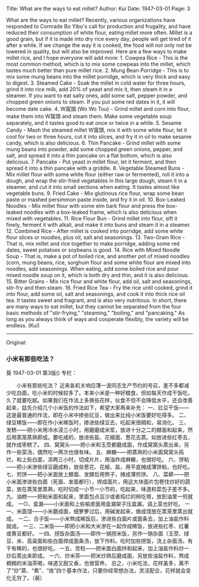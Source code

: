 Title: What are the ways to eat millet?
Author: Kuí
Date: 1947-03-01
Page: 3

What are the ways to eat millet?
    Recently, various organizations have responded to Comrade Bo Yibo's call for production and frugality, and have reduced their consumption of white flour, eating millet more often. Millet is a good grain, but if it is made into dry rice every day, people will get tired of it after a while. If we change the way it is cooked, the food will not only not be lowered in quality, but will also be improved. Here are a few ways to make millet rice, and I hope everyone will add more:
    1. Cowpea Rice - This is the most common method, which is to mix some cowpeas into the millet, which tastes much better than pure millet rice.
    2. Mung Bean Porridge - This is to mix some mung beans into the millet porridge, which is very thick and easy to digest.
    3. Steamed Cake - Soak the millet in cold water for three hours, grind it into rice milk, add 20% of yeast and mix it, then steam it in a steamer. If you want to eat salty ones, add some salt, pepper powder, and chopped green onions to steam. If you put some red dates in it, it will become date cake.
    4. W窩頭 (Wo Wo Tou) - Grind millet and corn into flour, make them into W窩頭 and steam them. Make some vegetable soup separately, and it tastes good to eat once or twice in a while.
    5. Sesame Candy - Mash the steamed millet W窩頭, mix it with some white flour, let it cool for two or three hours, cut it into slices, and fry it in oil to make sesame candy, which is also delicious.
    6. Thin Pancake - Grind millet with some mung beans into powder, add some chopped green onions, pepper, and salt, and spread it into a thin pancake on a flat bottom, which is also delicious.
    7. Pancake - Put yeast in millet flour, let it ferment, and then spread it into a thin pancake with a griddle.
    8. Vegetable Steamed Buns - Mix millet flour with some white flour (either raw or fermented), roll it into a dough, and wrap the stir-fried vegetables in this large dough, steam it in a steamer, and cut it into small sections when eating. It tastes almost like vegetable buns.
    9. Fried Cake - Mix glutinous rice flour, wrap some bean paste or mashed persimmon paste inside, and fry it in oil.
    10. Box-Leaked Noodles - Mix millet flour with some elm bark flour and press the box-leaked noodles with a box-leaked frame, which is also delicious when mixed with vegetables.
    11. Rice Flour Bun - Grind millet into flour, sift it finely, ferment it with alkali, and make it into buns and steam it in a steamer.
    12. Combined Rice - After millet is cooked into porridge, add some white flour slices or noodles, plus oil, salt and seasonings.
    13. Two-Grain Rice - That is, mix millet and rice together to make porridge, adding some red dates, sweet potatoes or soybeans is good.
    14. Rice with Mixed Noodle Soup - That is, make a pot of boiled rice, and another pot of mixed noodles (corn, mung beans, rice, sorghum flour and some white flour are mixed into noodles, add seasonings. When eating, add some boiled rice and pour mixed noodle soup on it, which is both dry and thin, and it is also delicious.
    15. Bitter Grains - Mix rice flour and white flour, add oil, salt and seasonings, stir-fry and then steam.
    16. Fried Rice Tea - Fry the rice until cooked, grind it into flour, add some oil, salt and seasonings, and cook it into thick rice oil tea. It tastes sweet and fragrant, and is also very nutritious.
    In short, there are many ways to eat millet, but they cannot be separated from the four basic methods of "stir-frying," "steaming," "boiling," and "pancaking." As long as you always think of ways and cooperate flexibly, the variety will be endless. (Kuí)



<hr /> 

Original: 


### 小米有那些吃法？
葵
1947-03-01
第3版()
专栏：

　　小米有那些吃法？
    近来各机关响应薄一波同志生产节约的号召，差不多都减少吃白面，吃小米的时候较多了。本来小米是一种好粮食，但如每天作成干饭吃，久了就要吃腻。如果我们在作法上多换些花样，伙食不但不会降低水平，还会改善起来，兹先介绍几个小米饭的作法如下，希望大家再来补充：
    一、豇豆干饭——这是最普通的作法，即在小米中掺些豇豆，做出来比纯小米饭要好吃得多。
    二、绿豆稀饭——即在作小米稀饭时，掺进些绿豆去，吃起来很稠和，易消化。
    三、发糕——把小米用冷水浸三小时，用磨磨成米浆，放进十分之二的酵面和起来，然后用蒸笼蒸熟即成。要吃咸的，放进些盐、花椒面、葱花去蒸。如放进些红枣去，就作成枣糕了。
    四、窝窝头——把小米和玉茭都磨成面，作成窝窝头蒸出来，另作一些菜汤，偶然吃一两次也很有味。
    五、麻糖——把蒸熟的小米面窝窝头捣烂，和上些白面，凉两三小时，切成片片，用油炸成麻糖，也很好吃。
    六、饼粘——把小米渗些绿豆磨成粉，放些葱花、花椒、盐，用平底摊成薄饼粘，也好吃。
    七、煎饼——把小米面放上酵面、发酵后用熬子，摊成薄煎饼。
    八、菜蟒——把小米面渗进些白面（死面、发面都行），捍成面片，用这大块面片包卷住炒好的蔬菜，放在蒸笼里蒸熟，吃时切成一小节一小节的，吃起来，味道和菜包子差不多。
    九、油糕——把粘米面和起来，里面包点豆沙或者捣烂的柿圪塔，放到油里一煎就成。
    一○、盒漏——小米面和上些榆皮面用盒漏架子压盒漏，调上菜也好吃。
    一一、米面馍——小米磨成面，细箩箩过后，用碱发起来，做成馍放在蒸笼里蒸出就成。
    一二、合子饭——小米熬成稀饭后，渗进些白面片或面条去，加上油盐作料就成。
    一三、二米饭——即把小米和大米渗在一起作成稀饭，放进些红枣、红薯或黄豆都好。
    一四、捞饭杂面汤——即作一锅捞米饭，另作一锅杂面（玉茭、绿豆、米、高粱面和些白面捍成面条汤，放下作料。吃时加些捞饭，浇上杂面汤，有干有稀的，也很好吃。
    一五、苦粒——把米面白面拌和起来，加上油盐作料炒一炒后蒸出来即成。
    一六、炒米茶——把米炒熟后磨成面，另放些油盐作料，熬成稠稠的米油茶喝，味道又甜又香，也很营养。
    总之，小米吃法，花样虽多，离不了“炒”蒸、“煮”、“烙”四个基本作法，只要你经常想办法，灵活配合，花样就会变化无穷了。（葵）
